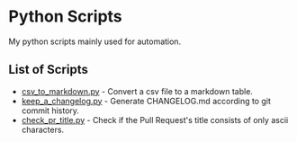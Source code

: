 # Python Scripts

My python scripts mainly used for automation.

## List of Scripts

- [csv_to_markdown.py](./scripts/csv_to_markdown.py) -
Convert a csv file to a markdown table.
- [keep_a_changelog.py](./scripts/keep_a_changelog.py) -
Generate CHANGELOG.md according to git commit history.
- [check_pr_title.py](./scripts/check_pr_title.py) -
Check if the Pull Request's title consists of only ascii characters.
